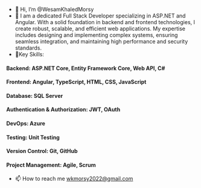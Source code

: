 - 👋 Hi, I’m @WesamKhaledMorsy
- 👀 I am a dedicated Full Stack Developer specializing in ASP.NET and Angular. With a solid foundation in backend and frontend technologies, I create robust, scalable, and efficient web applications. My expertise includes designing and implementing complex systems, ensuring seamless integration, and maintaining high performance and security standards.
- 🌱Key Skills:
#### Backend: ASP.NET Core, Entity Framework Core, Web API, C#
####  Frontend: Angular, TypeScript, HTML, CSS, JavaScript
####  Database: SQL Server
#### Authentication & Authorization: JWT, OAuth
#### DevOps: Azure
#### Testing: Unit Testing
#### Version Control: Git, GitHub
#### Project Management: Agile, Scrum
- 📫 How to reach me wkmorsy2022@gmail.com

<!---
WesamKhaledMorsy/WesamKhaledMorsy is a ✨ special ✨ repository because its `README.md` (this file) appears on your GitHub profile.
You can click the Preview link to take a look at your changes.
--->
